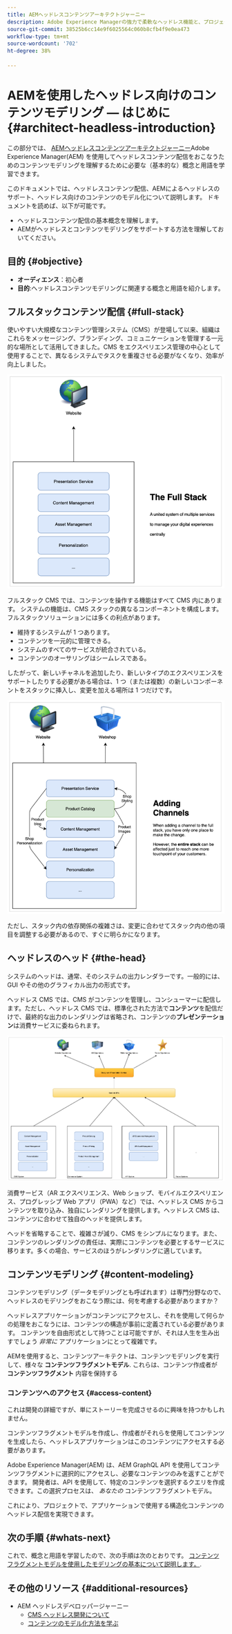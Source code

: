 ```yaml
---
title: AEMヘッドレスコンテンツアーキテクトジャーニー
description: Adobe Experience Managerの強力で柔軟なヘッドレス機能と、プロジェクトのコンテンツをモデル化する方法の紹介です。
source-git-commit: 38525b6cc14e9f6025564c060b8cfb4f9e0ea473
workflow-type: tm+mt
source-wordcount: '702'
ht-degree: 38%

---
```


# AEMを使用したヘッドレス向けのコンテンツモデリング — はじめに {#architect-headless-introduction}

この部分では、 [AEMヘッドレスコンテンツアーキテクトジャーニー](overview.md)Adobe Experience Manager(AEM) を使用してヘッドレスコンテンツ配信をおこなうためのコンテンツモデリングを理解するために必要な（基本的な）概念と用語を学習できます。

このドキュメントでは、ヘッドレスコンテンツ配信、AEMによるヘッドレスのサポート、ヘッドレス向けのコンテンツのモデル化について説明します。 ドキュメントを読めば、以下が可能です。

* ヘッドレスコンテンツ配信の基本概念を理解します。
* AEMがヘッドレスとコンテンツモデリングをサポートする方法を理解しておいてください。

## 目的 {#objective}

* **オーディエンス**：初心者
* **目的**:ヘッドレスコンテンツモデリングに関連する概念と用語を紹介します。

## フルスタックコンテンツ配信 {#full-stack}

使いやすい大規模なコンテンツ管理システム（CMS）が登場して以来、組織はこれらをメッセージング、ブランディング、コミュニケーションを管理する一元的な場所として活用してきました。CMS をエクスペリエンス管理の中心として使用することで、異なるシステムでタスクを重複させる必要がなくなり、効率が向上しました。

![従来のフルスタック CMS](/help/journey-headless/developer/assets/full-stack.png)

フルスタック CMS では、コンテンツを操作する機能はすべて CMS 内にあります。 システムの機能は、CMS スタックの異なるコンポーネントを構成します。フルスタックソリューションには多くの利点があります。

* 維持するシステムが 1 つあります。
* コンテンツを一元的に管理できる。
* システムのすべてのサービスが統合されている。
* コンテンツのオーサリングはシームレスである。

したがって、新しいチャネルを追加したり、新しいタイプのエクスペリエンスをサポートしたりする必要がある場合は、1 つ（または複数）の新しいコンポーネントをスタックに挿入し、変更を加える場所は 1 つだけです。

![スタックへの新しいチャネルの追加](/help/journey-headless/developer/assets/adding-channel.png)

ただし、スタック内の依存関係の複雑さは、変更に合わせてスタック内の他の項目を調整する必要があるので、すぐに明らかになります。

## ヘッドレスのヘッド {#the-head}

システムのヘッドは、通常、そのシステムの出力レンダラーです。一般的には、GUI やその他のグラフィカル出力の形式です。

ヘッドレス CMS では、CMS がコンテンツを管理し、コンシューマーに配信します。ただし、ヘッドレス CMS では、標準化された方法で&#x200B;**コンテンツ**&#x200B;を配信だけで、最終的な出力のレンダリングは省略され、コンテンツの&#x200B;**プレゼンテーション**&#x200B;は消費サービスに委ねられます。

![ヘッドレス CMS](/help/journey-headless/developer/assets/headless-cms.png)

消費サービス（AR エクスペリエンス、Web ショップ、モバイルエクスペリエンス、プログレッシブ Web アプリ（PWA）など）では、ヘッドレス CMS からコンテンツを取り込み、独自にレンダリングを提供します。ヘッドレス CMS は、コンテンツに合わせて独自のヘッドを提供します。

ヘッドを省略することで、複雑さが減り、CMS をシンプルになります。また、コンテンツのレンダリングの責任は、実際にコンテンツを必要とするサービスに移ります。多くの場合、サービスのほうがレンダリングに適しています。

## コンテンツモデリング {#content-modeling}

コンテンツモデリング（データモデリングとも呼ばれます）は専門分野なので、ヘッドレスのモデリングをおこなう際には、何を考慮する必要がありますか？

ヘッドレスアプリケーションがコンテンツにアクセスし、それを使用して何らかの処理をおこなうには、コンテンツの構造が事前に定義されている必要があります。 コンテンツを自由形式として持つことは可能ですが、それは人生を生み出すでしょう *非常に* アプリケーションにとって複雑です。

AEMを使用すると、コンテンツアーキテクトは、コンテンツモデリングを実行して、様々な **コンテンツフラグメントモデル**. これらは、コンテンツ作成者が **コンテンツフラグメント** 内容を保持する

### コンテンツへのアクセス {#access-content}

これは開発の詳細ですが、単にストーリーを完成させるのに興味を持つかもしれません。

コンテンツフラグメントモデルを作成し、作成者がそれらを使用してコンテンツを生成したら、ヘッドレスアプリケーションはこのコンテンツにアクセスする必要があります。

Adobe Experience Manager(AEM) は、AEM GraphQL API を使用してコンテンツフラグメントに選択的にアクセスし、必要なコンテンツのみを返すことができます。 開発者は、API を使用して、特定のコンテンツを選択するクエリを作成できます。この選択プロセスは、 *あなたの* コンテンツフラグメントモデル。

これにより、プロジェクトで、アプリケーションで使用する構造化コンテンツのヘッドレス配信を実現できます。

## 次の手順 {#whats-next}

これで、概念と用語を学習したので、次の手順は次のとおりです。 [コンテンツフラグメントモデルを使用したモデリングの基本について説明します。](basics.md).

## その他のリソース {#additional-resources}

* AEM ヘッドレスデベロッパージャーニー
   * [CMS ヘッドレス開発について](/help/journey-headless/developer/learn-about.md)
   * [コンテンツのモデル化方法を学ぶ](/help/journey-headless/developer/model-your-content.md)
